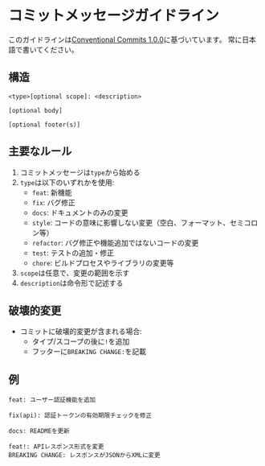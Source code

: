 # コミットメッセージガイドライン

このガイドラインは[Conventional Commits 1.0.0](https://www.conventionalcommits.org/ja/v1.0.0/)に基づいています。
常に日本語で書いてください。

## 構造

```
<type>[optional scope]: <description>

[optional body]

[optional footer(s)]
```

## 主要なルール

1. コミットメッセージは`type`から始める
2. `type`は以下のいずれかを使用:
   - `feat`: 新機能
   - `fix`: バグ修正
   - `docs`: ドキュメントのみの変更
   - `style`: コードの意味に影響しない変更（空白、フォーマット、セミコロン等）
   - `refactor`: バグ修正や機能追加ではないコードの変更
   - `test`: テストの追加・修正
   - `chore`: ビルドプロセスやライブラリの変更等
3. `scope`は任意で、変更の範囲を示す
4. `description`は命令形で記述する

## 破壊的変更

- コミットに破壊的変更が含まれる場合:
  - タイプ/スコープの後に`!`を追加
  - フッターに`BREAKING CHANGE:`を記載

## 例

```
feat: ユーザー認証機能を追加

fix(api): 認証トークンの有効期限チェックを修正

docs: READMEを更新

feat!: APIレスポンス形式を変更
BREAKING CHANGE: レスポンスがJSONからXMLに変更
```
